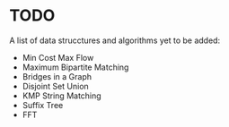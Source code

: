 # TODO

A list of data strucctures and algorithms yet to be added:

- Min Cost Max Flow
- Maximum Bipartite Matching
- Bridges in a Graph
- Disjoint Set Union
- KMP String Matching
- Suffix Tree
- FFT
